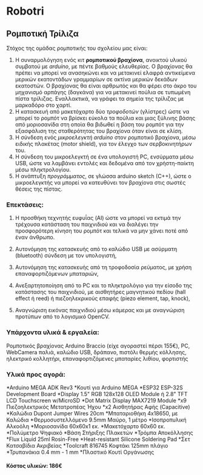# Robotri

## Ρομποτική Τρίλιζα

Στόχος της ομάδας ρομποτικής του σχολείου μας είναι:

1. Η συναρμολόγηση ενός κιτ **ρομποτικού βραχίονα**, ανοικτού υλικού συμβατού με *arduino*, με πέντε βαθμούς ελευθερίας. Ο βραχίονας θα πρέπει να μπορεί να ανασηκώνει και να μετακινεί ελαφρά αντικείμενα μερικών εκατοντάδων γραμμαρίων σε ακτίνα μερικών δεκάδων εκατοστών. Ο βραχίονας θα είναι αρθρωτός και θα φέρει στο άκρο του μηχανισμό αρπάγης (δαγκάνα) για να μετακινεί πούλια σε τυπωμένη πίστα τρίλιζας.
Εναλλακτικά, να γράφει τα σημεία της τρίλιζας με μαρκαδόρο στο χαρτί.
2. Η κατασκευή από μακετόχαρτο δύο *τροφοδοτών* (γλίστρες) ώστε να μπορεί το ρομπότ να βρίσκει εύκολα τα πούλια και μιας ξύλινης βάσης από μοριοσανίδα στη οποία θα βιδωθεί η βάση του ρομπότ για την εξασφάλιση της σταθερότητας του βραχίονα όταν είναι σε κλίση.
3. Η σύνδεση ενός *μικροελεγκτή arduino* στον ρομποτικό βραχίονα, μέσω ειδικής πλακέτας (motor shield), για τον έλεγχο των σερβοκινητήρων του.
4. Η σύνδεση του μικροελεγκτή σε ένα υπολογιστή PC, ενσύρματα μέσω USB, ώστε να λαμβάνει εντολές και δεδομένα από τον χρήστη-παίκτη μέσω πληκτρολογίου.
5. Η ανάπτυξη *προγράμματος*, σε γλώσσα arduino sketch (C++), ώστε ο μικροελεγκτής να μπορεί να κατευθύνει τον βραχίονα στις σωστές θέσεις της πίστας.

### Επεκτάσεις:

1. Η προσθήκη τεχνητής ευφυΐας (AI) ώστε να μπορεί να εκτιμά την τρέχουσα κατάσταση του παιχνιδιού και να διαλέγει την προσφορότερη κίνηση του ρομπότ και τελικά να μην χάνει ποτέ από έναν άνθρωπο.

2. Αυτονόμηση της κατασκευής από το καλώδιο USB με ασύρματη (bluetooth) σύνδεση με τον υπολογιστή,

3. Αυτονόμηση της κατασκευής από τη τροφοδοσία ρεύματος, με χρήση επαναφορτιζόμενων μπαταριών,

4. Ανεξαρτητοποίηση από το PC και το πληκτρολόγιο για την είσοδο της κατάστασης του παιχνιδιού, με αισθητήρες μαγνητικού πεδίου (hall effect ή reed) ή πιεζοηλεκρικούς επαφής (piezo element, tap, knock),

5. Αναγνώριση εικόνας παιχνιδιού μέσω κάμερας και με αναγνώριση προτύπων από το λογισμικό OpenCV.

### Υπάρχοντα υλικά & εργαλεία:

Ρομποτικός βραχίονας Arduino Braccio (είχε αγοραστεί πέρσι 155€),
PC, WebCamera παλιά, καλώδιο USB, δράπανο, πιστόλι θερμής κόλλησης, ηλεκτρικό κολλητήρι,
επαναφορτιζόμενες μπαταρίες λιθίου, φορτιστής

### Υλικά προς αγορά:

*Arduino MEGA ADK Rev3
*Κουτί για Arduino MEGA
*ESP32 ESP-32S Development Board
*Display 1.5" RGB 128x128 OLED Module ή 2.8" TFT LCD Touchscreen w/MicroSD
*Dot Matrix Display MAX7219 Module
*x9 Πιεζοηλεκτρικός Μετατροπέας Ήχου
*x2 Αισθητήρας Αφής (Capacitive)
*Καλώδια Dupont Jumper Wires 20cm
*Μπαταριοθήκη 4x18650, με Καλώδια
*Θερμοσυστελλόμενο 9.5mm Μαύρο, 1 μέτρο
*Ισοπροπυλική Αλκοόλη 
*Μοριοσανίδα 60x60x1 εκ.
*Μακετόχαρτο 60x60 εκ.
*Πολύμετρο Ψηφιακό
*Βάση Στήριξης Πλακετών
*Τρόμπα Αποκόλλησης
*Flux Liquid 25ml Rosin-Free
*Heat-resistant Silicone Soldering Pad
*Σετ Κατσαβίδια Ακριβείας
*Toolcraft 816745 Κοφτάκι 125mm πλάγιο
*Τρυπανάκια 0.4 mm - 1 mm 
*Πλαστικό Κουτί Οργάνωσης

#### Κόστος υλικών: 186€
